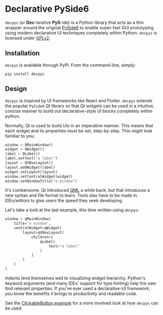 # Declarative PySide6

`decpys` (or **Dec**-larative **PyS**-ide) is a Python library that acts as a thin wrapper around
the original [PySide6](https://pypi.org/project/PySide6/) to enable super-fast GUI prototyping
using modern declarative UI techniques completely within Python. `decpys` is licensed under 
[GPLv2](./LICENSE.txt).



## Installation

`decpys` is available through PyPI. From the command-line, simply:

```
pip install decpys
```



## Design

`decpys` is inspired by UI frameworks like React and Flutter. `decpys` extends the popular 
`PySide6` Qt library so that Qt widgets can be used in a intuitive, concise manner to build out
declarative-style UI blocks completely within python.

Normally, Qt is used to build UIs in an imperative manner. This means that each widget and its
properties must be set, step-by-step. This might look familiar to you:

```python
window = QMainWindow()
widget = QWidget()
label = QLabel()
label.setText("a label")
layout = QVBoxLayout()
layout.addWidget(label)
widget.setLayout(layout)
window.setCentralWidget(widget)
window.setWindowTitle("a window")
```

It's cumbersome. Qt introduced [QML](https://doc.qt.io/qt-5/qtqml-index.html "a primer on QML in C++")
a while back, but that introduces a new syntax and file format to learn. Tools also have to be made
in IDEs/editors to give users the speed they seek developing.

Let's take a look at the last example, this time written using `decpys`:

```python
window = qMainWindow(
    title="a window",
    centralWidget=qWidget(
        layout=qVBoxLayout(
            children=[
                qLabel(
                    text="a label"
                )
            ]
        )
    )
)
```

Indents lend themselves well to visualizing widget hierarchy. Python's keyword arguments (and many 
IDEs' support for type hinting) help the user find relevant properties. If you've ever used a
declarative-UI framework, you know the benefits it brings to productivity and readable code.

See the [ClickableButton example](https://github.com/mbenzreba/decpys/blob/master/examples/ClickableButton/main.py) 
for a more involved look at how `decpys` can be used.